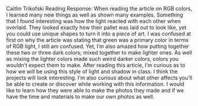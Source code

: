 Caitlin Trikofski Reading Response:
When reading the article on RGB colors, I learned many new things as well as shown many examples. Something that I found interesting was how the light reacted with each other when overlaid. They looked exactly how their pallet was laid out to look like, yet you could use unique shapes to turn it into a piece of art. I was confused at first on why the article was stating that green was a primary color in terms of RGB light, I still am confused. Yet, I’m also amazed how putting together these two or three dark colors; mixed together to make lighter ones. As well as mixing the lighter colors made such weird darker colors, colors you wouldn’t expect them to make.
After reading this article, I’m curious as to how we will be using this style of light and shadow in class. I think the projects will look interesting. I’m also curious about what other affects you’ll be able to create or discover while working with this information. I would like to learn how they were able to make the photos they made and if we have the time and materials to make our own photos as well.
